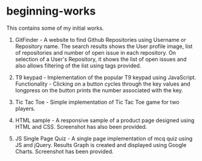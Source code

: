 # beginning-works
This contains some of my initial works.

1) GitFinder - A website to find Github Repositories using Username or Repository name. The search results shows the User profile image, list of repositories and number of open issue in each repository. On selection of a User's Repository, it shows the list of open issues and also allows filtering of the list using tags provided.

2) T9 keypad - Implementation of the popular T9 keypad using JavaScript.  Functionality - Clicking on a button cycles through the key values and longpress on the button prints the number associated with the key.

3) Tic Tac Toe - Simple implementation of Tic Tac Toe game for two players.

4) HTML sample - A responsive sample of a product page designed using HTML and CSS. Screenshot has also been provided.

5) JS Single Page Quiz - A single page implementation of mcq quiz using JS and jQuery. Results Graph is created and displayed using Google Charts. Screenshot has been provided.  
